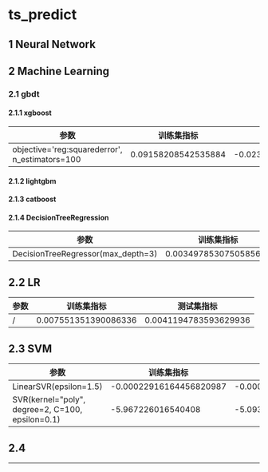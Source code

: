 # ts_predict

## 1 Neural Network

## 2 Machine Learning

### 2.1 gbdt

#### 2.1.1 xgboost

|  参数   | 训练集指标  | 测试集指标  |
|  ----  | ----  | --- |
| objective='reg:squarederror', n_estimators=100 | 0.09158208542535884 | -0.02345814391564982 | 

#### 2.1.2 lightgbm

#### 2.1.3 catboost

#### 2.1.4 DecisionTreeRegression

|  参数   | 训练集指标  | 测试集指标  |
|  ----  | ----  | --- |
| DecisionTreeRegressor(max_depth=3)  | 0.0034978530750585657 | 0.0021135110353691644 | 


## 2.2 LR

|  参数   | 训练集指标  | 测试集指标  |
|  ----  | ----  | --- |
| / | 0.007551351390086336 | 0.0041194783593629936 | 

## 2.3 SVM

|  参数   | 训练集指标  | 测试集指标  |
|  ----  | ----  | --- |
| LinearSVR(epsilon=1.5) | -0.00022916164456820987 | -0.00011044924201764061 | 
| SVR(kernel="poly", degree=2, C=100, epsilon=0.1) | -5.967226016540408 | -5.093447881856339 | 

## 2.4 
****
